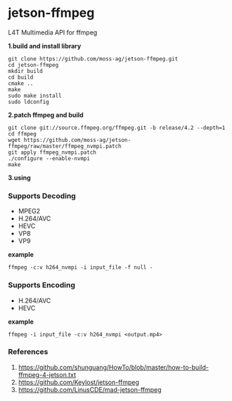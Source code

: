 # jetson-ffmpeg
L4T Multimedia API for ffmpeg

**1.build and install library**

    git clone https://github.com/moss-ag/jetson-ffmpeg.git
    cd jetson-ffmpeg
    mkdir build
    cd build
    cmake ..
    make
    sudo make install
    sudo ldconfig
	
**2.patch ffmpeg and build**

    git clone git://source.ffmpeg.org/ffmpeg.git -b release/4.2 --depth=1
    cd ffmpeg
    wget https://github.com/moss-ag/jetson-ffmpeg/raw/master/ffmpeg_nvmpi.patch
    git apply ffmpeg_nvmpi.patch
    ./configure --enable-nvmpi
    make

**3.using**

### Supports Decoding
  - MPEG2
  - H.264/AVC
  - HEVC
  - VP8
  - VP9
  
**example**

    ffmpeg -c:v h264_nvmpi -i input_file -f null -
	
### Supports Encoding
  - H.264/AVC
  - HEVC
  
**example**

    ffmpeg -i input_file -c:v h264_nvmpi <output.mp4>

### References
1. https://github.com/shunguang/HowTo/blob/master/how-to-build-ffmpeg-4-jetson.txt
2. https://github.com/Keylost/jetson-ffmpeg
3. https://github.com/LinusCDE/mad-jetson-ffmpeg
